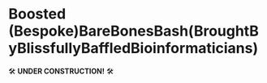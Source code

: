 # Boosted (Bespoke)BareBonesBash(BroughtByBlissfullyBaffledBioinformaticians)

🛠️ **UNDER CONSTRUCTION!** 🛠️

